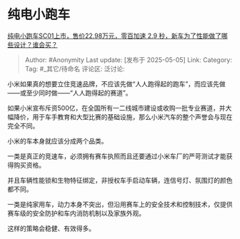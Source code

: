 # 纯电小跑车
[纯电小跑车SC01上市，售价22.98万元，零百加速 2.9 秒，新车为了性能做了哪些设计？谁会买？](https://www.zhihu.com/question/1899774784646115918/answer/1902802778553836172)

> Author: #Anonymity
> Last update: [发布于 2025-05-05]
> Link:
> Category:
> Tag: #_其它/待命名
> 评论区:
> 泛讨论:

小米如果真的想要立住竞速品牌，不应该先做“人人跑得起的跑车”，而应该先做——或至少同时做——“人人跑得起的赛道”。

如果小米宣布斥资500亿，在全国所有一二线城市建设或收购一批专业赛道，并大幅降价，用于车手教育和大型比赛的基础设施，那么小米汽车的整个声誉会与现在完全不同。

小米的车本身就应该分成两个品类。

一类是真正的竞速车，必须拥有赛车执照而且还要通过小米车厂的严苛测试才能获得购买资格。

并且车辆性能锁和生物特征绑定，非授权车手启动车辆，连信号灯、氛围灯的颜色都不同。

一类是纯家用车，动力本身不突出，但沿用赛车上的安全技术和控制技术，仅提供赛车级的安全防护和车内消防机制以及家族外观。

这样的策略会稳健、有效得多。
